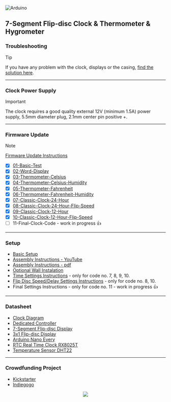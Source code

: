 ![Arduino](https://img.shields.io/badge/-Arduino-00979D?style=for-the-badge&logo=Arduino&logoColor=white)
## 7-Segment Flip-disc Clock & Thermometer & Hygrometer

### Troubleshooting
> [!TIP]  
> If you have any problem with the clock, displays or the casing, [find the solution here](https://github.com/marcinsaj/Flipo-Clock-4x7-Segment-Flip-Disc-Display/blob/main/datasheet/troubleshooting.md).
---

### Clock Power Supply
> [!IMPORTANT]
> The clock requires a good quality external 12V (minimum 1.5A) power supply, 5.5mm diameter plug, 2.1mm center pin positive +.
---

### Firmware Update
> [!NOTE]
> [Firmware Update Instructions](https://bit.ly/4x7SEG-CLOCK-FIRMWARE-UPDATE)
- [x] [01-Basic-Test](https://github.com/marcinsaj/Flipo-Clock-4x7-Segment-Flip-Disc-Display/blob/main/examples/01-Basic-Test.ino)
- [x] [02-Word-Display](https://github.com/marcinsaj/Flipo-Clock-4x7-Segment-Flip-Disc-Display/blob/main/examples/02-Word-Display.ino)
- [x] [03-Thermometer-Celsius](https://github.com/marcinsaj/Flipo-Clock-4x7-Segment-Flip-Disc-Display/blob/main/examples/03-Thermometer-Celsius.ino)
- [x] [04-Thermometer-Celsius-Humidity](https://github.com/marcinsaj/Flipo-Clock-4x7-Segment-Flip-Disc-Display/blob/main/examples/04-Thermometer-Celsius-Humidity.ino)
- [x] [05-Thermometer-Fahrenheit](https://github.com/marcinsaj/Flipo-Clock-4x7-Segment-Flip-Disc-Display/blob/main/examples/05-Thermometer-Fahrenheit.ino)
- [x] [06-Thermometer-Fahrenheit-Humidity](https://github.com/marcinsaj/Flipo-Clock-4x7-Segment-Flip-Disc-Display/blob/main/examples/06-Thermometer-Fahrenheit-Humidity.ino)
- [x] [07-Classic-Clock-24-Hour](https://github.com/marcinsaj/Flipo-Clock-4x7-Segment-Flip-Disc-Display/blob/main/examples/07-Classic-Clock-24-Hour.ino)
- [x] [08-Classic-Clock-24-Hour-Flip-Speed](https://github.com/marcinsaj/Flipo-Clock-4x7-Segment-Flip-Disc-Display/blob/main/examples/08-Classic-Clock-24-Hour-Flip-Speed.ino)
- [x] [09-Classic-Clock-12-Hour](https://github.com/marcinsaj/Flipo-Clock-4x7-Segment-Flip-Disc-Display/blob/main/examples/09-Classic-Clock-12-Hour.ino)
- [x] [10-Classic-Clock-12-Hour-Flip-Speed](https://github.com/marcinsaj/Flipo-Clock-4x7-Segment-Flip-Disc-Display/blob/main/examples/10-Classic-Clock-12-Hour-Flip-Speed.ino)
- [ ] 11-Final-Clock-Code - work in progress :thumbsup:
---

### Setup
- [Basic Setup](https://bit.ly/4x7SEG-CLOCK-BASIC-SETUP)
- [Assembly Instructions - YouTube](https://youtu.be/WfsLnRaAHXM)
- [Assembly Instructions - pdf](https://bit.ly/Flip-Disc-Clock-Assembly)
- [Optional Wall Instalation](https://bit.ly/FDC-WALL)
- [Time Settings Instructions](https://bit.ly/4x7SEG-CLOCK-TIME-SET) - only for code no. 7, 8, 9, 10. 
- [Flip Disc Speed/Delay Settings Instructions](https://bit.ly/4x7SEG-CLOCK-SPEED-SET) - only for code no. 8, 10.
- Final Settings Instructions - only for code no. 11 - work in progress :thumbsup:
---

### Datasheet
- [Clock Diagram](https://bit.ly/4x7SEG-CLOCK-DIAGRAM)
- [Dedicated Controller](https://bit.ly/AC1-FD)
- [7-Segment Flip-disc Display](https://bit.ly/7SEG-FD)
- [3x1 Flip-disc Display](https://bit.ly/3x1DOT-FD)
- [Arduino Nano Every](https://bit.ly/ARD-EVERY)
- [RTC Real Time Clock RX8025T](https://bit.ly/RX8025T)
- [Temperature Sensor DHT22](https://bit.ly/DHT22)
---

### Crowdfunding Project
- [Kickstarter](https://www.kickstarter.com/projects/marcinsaj/flip-disc-displays-arduino-based)
- [Indiegogo](https://www.indiegogo.com/projects/flip-disc-clock-arduino-based)
<p> </p>
<p align="center"><img src="https://github.com/marcinsaj/Flipo-Clock-4x7-Segment-Flip-Disc-Display/blob/main/extras/flip-disc-clock-4x7-segment-github-cover.jpg"></p>
